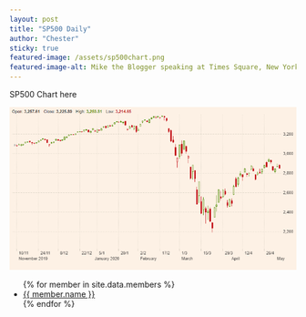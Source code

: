 ```yaml
---
layout: post
title: "SP500 Daily"
author: "Chester"
sticky: true
featured-image: /assets/sp500chart.png
featured-image-alt: Mike the Blogger speaking at Times Square, New York City, New York
---
```


SP500 Chart here

![Down -0.7%](/assets/sp500chart.png)

<ul>
{% for member in site.data.members %}
  <li>
    <a href="https://github.com/{{ member.github }}">
      {{ member.name }}
    </a>
  </li>
{% endfor %}
</ul>